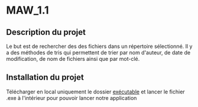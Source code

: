 # MAW_1.1

## Description du projet

Le but est de rechercher des des fichiers dans un répertoire sélectionné. Il y a des méthodes de tris qui permettent de trier par nom d'auteur, de date de modification, de nom de fichiers ainsi que par mot-clé.

## Installation du projet 

Télécharger en local uniquement le dossier [exécutable](https://github.com/JeremyGfeller/MAW_1.1/tree/master/ex%C3%A9cutable) et lancer le fichier .exe à l'intérieur pour pouvoir lancer notre application  